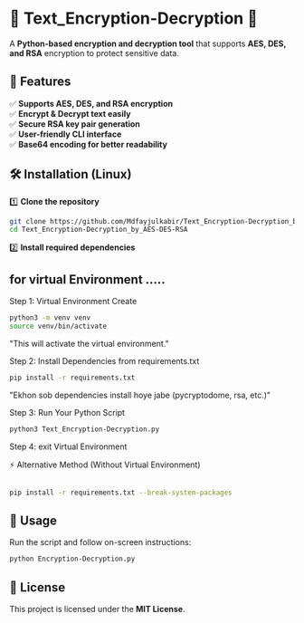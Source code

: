 # 🔐 Text_Encryption-Decryption 🔐

A **Python-based encryption and decryption tool** that supports **AES, DES, and RSA** encryption to protect sensitive data.

## 🚀 Features
✅ **Supports AES, DES, and RSA encryption**  
✅ **Encrypt & Decrypt text easily**  
✅ **Secure RSA key pair generation**  
✅ **User-friendly CLI interface**  
✅ **Base64 encoding for better readability**  

## 🛠 Installation (Linux)
1️⃣ **Clone the repository**  
```sh
git clone https://github.com/Mdfayjulkabir/Text_Encryption-Decryption_by_AES-DES-RSA.git
cd Text_Encryption-Decryption_by_AES-DES-RSA
```

2️⃣ **Install required dependencies**  

## for virtual Environment .....

Step 1: Virtual Environment Create
```sh
python3 -m venv venv
source venv/bin/activate
```
"This will activate the virtual environment."

Step 2: Install Dependencies from requirements.txt
```sh
pip install -r requirements.txt
```
"Ekhon sob dependencies install hoye jabe (pycryptodome, rsa, etc.)"

Step 3: Run Your Python Script
```sh
python3 Text_Encryption-Decryption.py
```

Step 4: exit Virtual Environment

⚡ Alternative Method (Without Virtual Environment)
```sh

pip install -r requirements.txt --break-system-packages

```

## 🎯 Usage
Run the script and follow on-screen instructions:  
```sh
python Encryption-Decryption.py
```

## 📜 License
This project is licensed under the **MIT License**.
